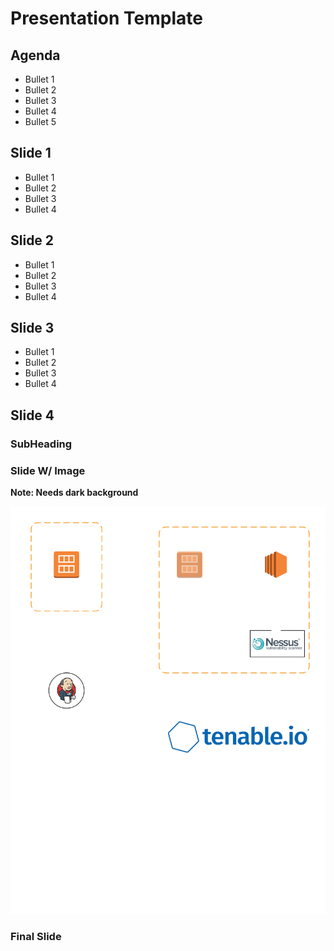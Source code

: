 # Presentation Template

## Agenda

- Bullet 1
- Bullet 2
- Bullet 3
- Bullet 4
- Bullet 5

## Slide 1

- Bullet 1
- Bullet 2
- Bullet 3
- Bullet 4

## Slide 2

- Bullet 1
- Bullet 2
- Bullet 3
- Bullet 4

## Slide 3

- Bullet 1
- Bullet 2
- Bullet 3
- Bullet 4

## Slide 4

### SubHeading

### Slide W/ Image

**Note: Needs dark background**

![Security_Automation](./assets/Security_Automation.png)

### Final Slide
